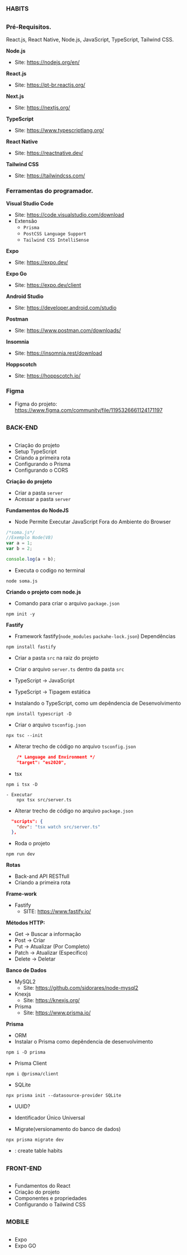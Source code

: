 ##
### HABITS
##

### Pré-Requisitos.

React.js, React Native, Node.js, JavaScript, TypeScript, Tailwind CSS.

**Node.js**
- Site: https://nodejs.org/en/

**React.js**
- Site: https://pt-br.reactjs.org/

**Next.js**
- Site: https://nextjs.org/

**TypeScript**
- Site: https://www.typescriptlang.org/

**React Native**
- Site: https://reactnative.dev/

**Tailwind CSS**
- Site: https://tailwindcss.com/


### Ferramentas do programador.

**Visual Studio Code**
- Site: https://code.visualstudio.com/download
- Extensão
    - `Prisma`
    - `PostCSS Language Support`
    - `Tailwind CSS IntelliSense`

**Expo**
- Site: https://expo.dev/

**Expo Go**
- Site: https://expo.dev/client

**Android Studio**
- Site: https://developer.android.com/studio

**Postman**
- Site: https://www.postman.com/downloads/

**Insomnia**
- Site: https://insomnia.rest/download

**Hoppscotch**
- Site: https://hoppscotch.io/



### Figma
- Figma do projeto: https://www.figma.com/community/file/1195326661124171197


##
### BACK-END
##


- Criação do projeto
- Setup TypeScript
- Criando a primeira rota
- Configurando o Prisma
- Configurando o CORS

**Criação do projeto**

- Criar a pasta `server`
- Acessar a pasta `server`

**Fundamentos do NodeJS**

- Node Permite Executar JavaScript Fora do Ambiente do Browser
```js
/*soma.js*/
//Exemplo Node(V8)
var a = 1;
var b = 2;

console.log(a + b);
```

- Executa o codigo no terminal
```
node soma.js
```

**Criando o projeto com node.js**

- Comando para criar o arquivo `package.json`
```
npm init -y
```

**Fastify**

- Framework fastify(`node_modules` `packahe-lock.json`) Dependências
```
npm install fastify
```

- Criar a pasta `src` na raiz do projeto
- Criar o arquivo `server.ts` dentro da pasta `src`
- TypeScript -> JavaScript
- TypeScript -> Tipagem estática

- Instalando o TypeScript, como um depêndencia de Desenvolvimento
```
npm install typescript -D
```

- Criar o arquivo `tsconfig.json`
```
npx tsc --init
```

- Alterar trecho de código no arquivo `tsconfig.json`
```json
    /* Language and Environment */
    "target": "es2020",   
```

- tsx 
```
npm i tsx -D
```
    - Executar
        npx tsx src/server.ts
    
- Alterar trecho de código no arquivo `package.json`
```json
  "scripts": {
    "dev": "tsx watch src/server.ts"
  },
```

- Roda o projeto
```
npm run dev
``` 

**Rotas**

- Back-and API RESTfull
- Criando a primeira rota

**Frame-work**
- Fastify
  - SITE: https://www.fastify.io/

**Métodos HTTP:**
- Get -> Buscar a informação
- Post -> Criar
- Put -> Atualizar (Por Completo)
- Patch -> Atualizar (Específico)
- Delete -> Deletar


**Banco de Dados**
- MySQL2 
  - Site: https://github.com/sidorares/node-mysql2
- Knexjs 
  - Site: https://knexjs.org/
- Prisma 
  - Site: https://www.prisma.io/

**Prisma**
- ORM
- Instalar o Prisma como depêndencia de desenvolvimento
```
npm i -D prisma
```

- Prisma Client
```
npm i @prisma/client
```

- SQLite
```
npx prisma init --datasource-provider SQLite
```

- UUID?
- Identificador Único Universal

- Migrate(versionamento do banco de dados)
```
npx prisma migrate dev
```
  - : create table habits






##
### FRONT-END
##


- Fundamentos do React
- Criação do projeto
- Componentes e propriedades
- Configurando o Tailwind CSS


##
### MOBILE
##

- Expo
- Expo GO








